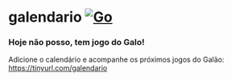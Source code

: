 # galendario [![Go](https://github.com/romanodesouza/galendario/actions/workflows/go.yml/badge.svg)](https://github.com/romanodesouza/galendario/actions/workflows/go.yml)

### Hoje não posso, tem jogo do Galo!

Adicione o calendário e acompanhe os próximos jogos do Galão: https://tinyurl.com/galendario
